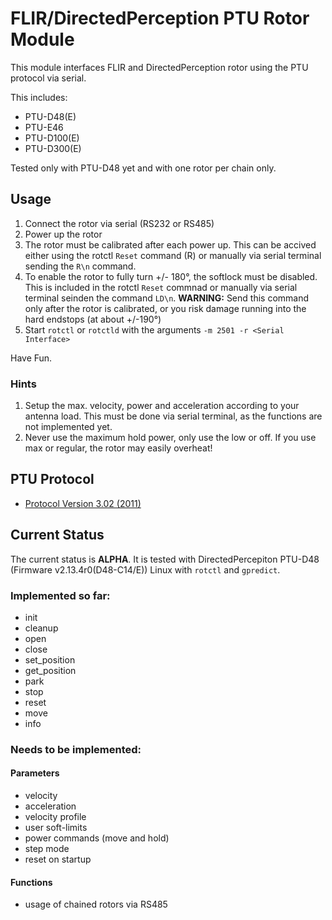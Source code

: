 # FLIR/DirectedPerception PTU Rotor Module

This module interfaces FLIR and DirectedPerception
rotor using the PTU protocol via serial.

This includes:

* PTU-D48(E)
* PTU-E46
* PTU-D100(E)
* PTU-D300(E)

Tested only with PTU-D48 yet and with one rotor per chain only.

## Usage

1. Connect the rotor via serial (RS232 or RS485)
2. Power up the rotor
3. The rotor must be calibrated after each power up. This can be accived
either using the rotctl `Reset` command (R) or manually via serial terminal
sending the `R\n` command.
4. To enable the rotor to fully turn +/- 180°, the softlock must be disabled.
This is included in the rotctl `Reset` commnad or manually via serial terminal
seinden the command `LD\n`. **WARNING:** Send this command only after the rotor is
calibrated, or you risk damage running into the hard endstops (at about +/-190°)
5. Start `rotctl` or `rotctld` with the arguments `-m 2501 -r <Serial
   Interface>`

Have Fun.

### Hints

1. Setup the max. velocity, power and acceleration according to your antenna load.
This must be done via serial terminal, as the functions are not implemented yet.
2. Never use the maximum hold power, only use the low or off. If you use max or regular,
the rotor may easily overheat!

## PTU Protocol

* [Protocol Version 3.02 (2011)](https://flir.netx.net/file/asset/11556/original/attachment)

## Current Status

The current status is **ALPHA**. It is tested with DirectedPercepiton PTU-D48 (Firmware v2.13.4r0(D48-C14/E))
Linux with `rotctl` and `gpredict`.

### Implemented so far:

* init
* cleanup
* open
* close
* set_position
* get_position
* park
* stop
* reset
* move
* info

### Needs to be implemented:

#### Parameters

* velocity
* acceleration
* velocity profile
* user soft-limits
* power commands (move and hold)
* step mode
* reset on startup

#### Functions

* usage of chained rotors via RS485

